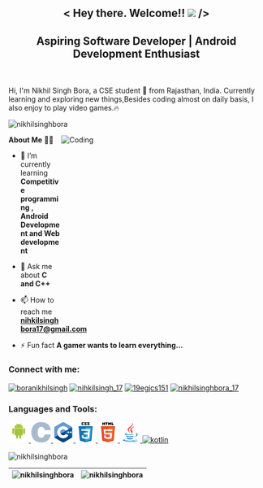 <h2 align="center">< Hey there. Welcome!! <img src="https://media.giphy.com/media/hvRJCLFzcasrR4ia7z/giphy.gif" width="25px"> /></h2>
<h2 align="center">Aspiring Software Developer | Android Development Enthusiast</h2>
<br>

<br/>
Hi, I'm Nikhil Singh Bora, a CSE student 🚀 from Rajasthan, India. Currently learning and exploring new things,Besides coding almost on daily basis, I also enjoy to play video games.🔥

<p align="left"> <img src="https://komarev.com/ghpvc/?username=nikhilsinghbora&label=Profile%20views&color=0e75b6&style=flat" alt="nikhilsinghbora" /> </p>

<img height=360 width=400 align="right" alt="Coding" src="https://github.com/Nikhilsinghbora/Nikhilsinghbora/blob/main/image_processing20210321-18698-ccjer5.gif">


**About Me** 👨‍🎓
- 🌱 I’m currently learning **Competitive programming , Android Development and Web development**

- 💬 Ask me about **C and C++**

- 📫 How to reach me **nihkilsinghbora17@gmail.com**

- ⚡ Fun fact **A gamer wants to learn everything...**

<h3 align="left">Connect with me:</h3>
<p align="left">
<a href="https://fb.com/boranikhilsingh" target="blank"><img align="center" src="https://raw.githubusercontent.com/rahuldkjain/github-profile-readme-generator/neutral-icons/src/images/icons/Social/facebook.svg" alt="boranikhilsingh" height="30" width="40" /></a>
<a href="https://www.codechef.com/users/nihkilsingh_17" target="blank"><img align="center" src="https://cdn.jsdelivr.net/npm/simple-icons@3.1.0/icons/codechef.svg" alt="nihkilsingh_17" height="30" width="40" /></a>
<a href="https://www.hackerrank.com/19egjcs151" target="blank"><img align="center" src="https://raw.githubusercontent.com/rahuldkjain/github-profile-readme-generator/neutral-icons/src/images/icons/Social/hackerrank.svg" alt="19egjcs151" height="30" width="40" /></a>
<a href="https://codeforces.com/profile/nikhilsinghbora_17" target="blank"><img align="center" src="https://cdn.jsdelivr.net/npm/simple-icons@3.0.1/icons/codeforces.svg" alt="nikhilsinghbora_17" height="30" width="40" /></a>
</p>

<h3 align="left">Languages and Tools:</h3>
<p align="left"> <a href="https://developer.android.com" target="_blank"> <img src="https://raw.githubusercontent.com/devicons/devicon/master/icons/android/android-original-wordmark.svg" alt="android" width="40" height="40"/> </a> <a href="https://www.cprogramming.com/" target="_blank"> <img src="https://raw.githubusercontent.com/devicons/devicon/master/icons/c/c-original.svg" alt="c" width="40" height="40"/> </a> <a href="https://www.w3schools.com/cpp/" target="_blank"> <img src="https://raw.githubusercontent.com/devicons/devicon/master/icons/cplusplus/cplusplus-original.svg" alt="cplusplus" width="40" height="40"/> </a> <a href="https://www.w3schools.com/css/" target="_blank"> <img src="https://raw.githubusercontent.com/devicons/devicon/master/icons/css3/css3-original-wordmark.svg" alt="css3" width="40" height="40"/> </a> <a href="https://www.w3.org/html/" target="_blank"> <img src="https://raw.githubusercontent.com/devicons/devicon/master/icons/html5/html5-original-wordmark.svg" alt="html5" width="40" height="40"/> </a> <a href="https://www.java.com" target="_blank"> <img src="https://raw.githubusercontent.com/devicons/devicon/master/icons/java/java-original.svg" alt="java" width="40" height="40"/> </a> <a href="https://kotlinlang.org" target="_blank"> <img src="https://www.vectorlogo.zone/logos/kotlinlang/kotlinlang-icon.svg" alt="kotlin" width="40" height="40"/> </a> </p>

<p><img align="center" src="https://github-readme-stats.vercel.app/api/top-langs?username=nikhilsinghbora&show_icons=true&locale=en&layout=compact" alt="nikhilsinghbora" /></p>


| <img src="https://github-readme-stats.vercel.app/api?username=nikhilsinghbora&show_icons=true&locale=en" alt="nikhilsinghbora" /> | <img src="https://github-readme-streak-stats.herokuapp.com/?user=nikhilsinghbora&" alt="nikhilsinghbora" /> |
|:------------:|:------------:|
